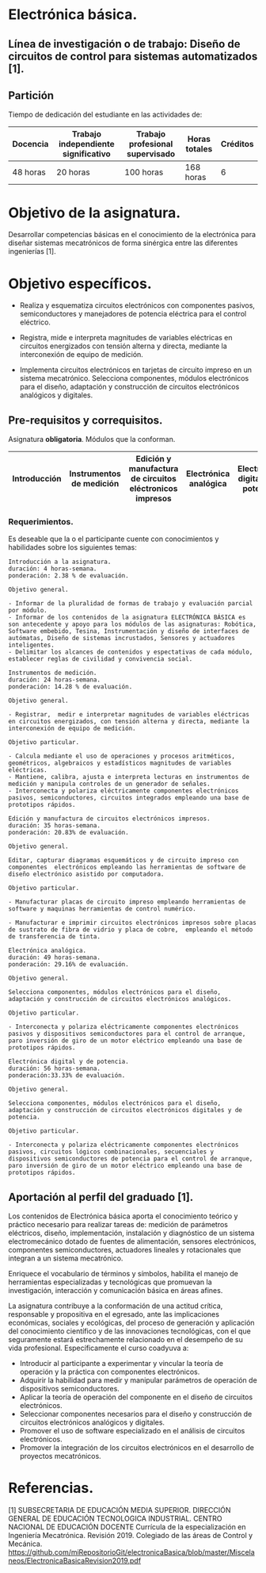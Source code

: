 # Electrónica básica.

##     Línea de investigación o de trabajo: Diseño de circuitos de control para sistemas automatizados [1].


## Partición 
Tiempo de dedicación del estudiante en las actividades de: 

| Docencia 	| Trabajo independiente significativo 	| Trabajo profesional supervisado 	| Horas totales 	| Créditos 	|
|-----------|-------------------------------------	|---------------------------------	|---------------	|----------	|
|  48 horas | 20 horas 								| 100 horas 						| 168 horas 		| 6 		|

#  Objetivo de la asignatura.

Desarrollar competencias básicas en el conocimiento de la electrónica para diseñar 
sistemas mecatrónicos de forma sinérgica entre las diferentes ingenierías [1]. 

#  Objetivo específicos.

- Realiza y esquematiza circuitos electrónicos con componentes pasivos, semiconductores y manejadores de potencia eléctrica para el control eléctrico.

- Registra,  mide e interpreta magnitudes de variables eléctricas en circuitos energizados con tensión alterna y directa, mediante la interconexión de equipo de medición.  

- Implementa circuitos electrónicos en tarjetas de circuito impreso en un sistema mecatrónico.
Selecciona componentes, módulos electrónicos para el diseño, adaptación y construcción de circuitos electrónicos analógicos y digitales.


## Pre-requisitos y correquisitos.
Asignatura **obligatoria**. Módulos que la conforman.

|Introducción|Instrumentos de medición|Edición y manufactura de circuitos eléctronicos impresos|Electrónica analógica|Electrónica digital y de potencia |            
| --------| -----------------------------------|-------------------------------|-------------| ---------|


### Requerimientos.
Es deseable que la o el participante cuente con conocimientos y habilidades sobre los siguientes temas:

```
Introducción a la asignatura. 
duración: 4 horas-semana. 
ponderación: 2.38 % de evaluación.

Objetivo general.

- Informar de la pluralidad de formas de trabajo y evaluación parcial por módulo. 
- Informar de los contenidos de la asignatura ELECTRÓNICA BÁSICA es son antecedente y apoyo para los módulos de las asignaturas: Robótica, Software embebido, Tesina, Instrumentación y diseño de interfaces de autómatas, Diseño de sistemas incrustados, Sensores y actuadores inteligentes. 
- Delimitar los alcances de contenidos y espectativas de cada módulo, establecer reglas de civilidad y convivencia social. 

```

```
Instrumentos de medición. 
duración: 24 horas-semana. 
ponderación: 14.28 % de evaluación.

Objetivo general.

- Registrar,  medir e interpretar magnitudes de variables eléctricas en circuitos energizados, con tensión alterna y directa, mediante la interconexión de equipo de medición.  

Objetivo particular.

- Calcula mediante el uso de operaciones y procesos aritméticos, geométricos, algebraicos y estadísticos magnitudes de variables eléctricas.
- Mantiene, calibra, ajusta e interpreta lecturas en instrumentos de medición y manipula controles de un generador de señales.
- Interconecta y polariza eléctricamente componentes electrónicos pasivos, semiconductores, circuitos integrados empleando una base de prototipos rápidos.

```

```
Edición y manufactura de circuitos electrónicos impresos. 
duración: 35 horas-semana.
ponderación: 20.83% de evaluación.

Objetivo general.

Editar, capturar diagramas esquemáticos y de circuito impreso con componentes  electrónicos empleando las herramientas de software de diseño electrónico asistido por computadora.

Objetivo particular.

- Manufacturar placas de circuito impreso empleando herramientas de software y maquinas herramientas de control numérico.

- Manufacturar e imprimir circuitos electrónicos impresos sobre placas de sustrato de fibra de vidrio y placa de cobre,  empleando el método de transferencia de tinta.

```

```
Electrónica analógica.
duración: 49 horas-semana.
ponderación: 29.16% de evaluación.

Objetivo general.

Selecciona componentes, módulos electrónicos para el diseño, adaptación y construcción de circuitos electrónicos analógicos.

Objetivo particular.

- Interconecta y polariza eléctricamente componentes electrónicos pasivos y dispositivos semiconductores para el control de arranque, paro inversión de giro de un motor eléctrico empleando una base de prototipos rápidos.

```

```
Electrónica digital y de potencia.
duración: 56 horas-semana.
ponderación:33.33% de evaluación.

Objetivo general.

Selecciona componentes, módulos electrónicos para el diseño, adaptación y construcción de circuitos electrónicos digitales y de potencia.

Objetivo particular.

- Interconecta y polariza eléctricamente componentes electrónicos pasivos, circuitos lógicos combinacionales, secuenciales y dispositivos semiconductores de potencia para el control de arranque, paro inversión de giro de un motor eléctrico empleando una base de prototipos rápidos.

```

## Aportación al perfil del graduado [1].

Los contenidos de Electrónica básica aporta el conocimiento teórico y práctico necesario para realizar tareas de: medición de parámetros eléctricos, diseño, implementación, instalación y diagnóstico de un sistema electromecánico dotado de fuentes de alimentación, sensores electrónicos, componentes semiconductores, actuadores lineales y rotacionales que integran a un sistema mecatrónico.

Enriquece el vocabulario de términos y símbolos, habilita el manejo de herramientas especializadas y tecnológicas que promuevan la investigación, interacción y comunicación básica en áreas afines.

La asignatura contribuye a la conformación de una actitud crítica, responsable y propositiva en el egresado, ante las implicaciones económicas, sociales y ecológicas, del proceso de generación y aplicación del conocimiento científico y de las innovaciones tecnológicas, con el que seguramente estará estrechamente relacionado en el desempeño de su vida profesional. Específicamente el curso coadyuva a:

  *	Introducir al participante a experimentar y vincular la teoría de operación y la práctica con componentes electrónicos. 
  *	Adquirir la habilidad para medir y manipular parámetros de operación de dispositivos semiconductores.
  *	Aplicar la teoría de operación del componente en el diseño de circuitos electrónicos.
  *	Seleccionar componentes necesarios para el diseño y construcción de circuitos electrónicos analógicos y digitales.
  *	Promover el uso de software especializado en el análisis de circuitos electrónicos.
  *	Promover la integración de los circuitos electrónicos en el desarrollo de proyectos mecatrónicos.
  
# Referencias.

[1] SUBSECRETARIA DE EDUCACIÓN MEDIA SUPERIOR. 
DIRECCIÓN GENERAL DE EDUCACIÓN TECNOLOGICA INDUSTRIAL.
CENTRO NACIONAL DE EDUCACIÓN DOCENTE 
Currícula de la especialización en Ingeniería Mecatrónica.
Revisión 2019. Colegiado de las áreas de Control y Mecánica.
https://github.com/miRepositorioGit/electronicaBasica/blob/master/Miscelaneos/ElectronicaBasicaRevision2019.pdf
